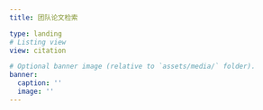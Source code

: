 ```yaml
---
title: 团队论文检索

type: landing
# Listing view
view: citation

# Optional banner image (relative to `assets/media/` folder).
banner:
  caption: ''
  image: ''
---
```

